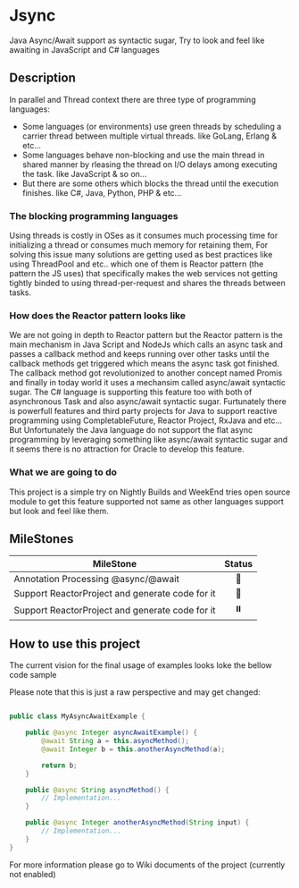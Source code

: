 # Jsync
Java Async/Await support as syntactic sugar, Try to look and feel like awaiting in JavaScript and C# languages

## Description
In parallel and Thread context there are three type of programming languages:
 - Some languages (or environments) use green threads by scheduling a carrier thread between multiple virtual threads. like GoLang, Erlang & etc...
 - Some languages behave non-blocking and use the main thread in shared manner by rleasing the thread on I/O delays among executing the task. like JavaScript & so on...
 - But there are some others which blocks the thread until the execution finishes. like C#, Java, Python, PHP & etc...

### The blocking programming languages
Using threads is costly in OSes as it consumes much processing time for initializing a thread or consumes much memory for retaining them, For solving this issue many solutions are getting used as best practices like using ThreadPool and etc.. which one of them is Reactor pattern (the pattern the JS uses) that specifically makes the web services not getting tightly binded to using thread-per-request and shares the threads between tasks.

### How does the Reactor pattern looks like
We are not going in depth to Reactor pattern but the Reactor pattern is the main mechanism in Java Script and NodeJs which calls an async task and passes a callback method and keeps running over other tasks until the callback methods get triggered which means the async task got finished.
The callback method got revolutionized to another concept named Promis and finally in today world it uses a mechansim called async/await syntactic sugar.
The C# language is supporting this feature too with both of asynchronous Task and also async/await syntactic sugar.
Furtunately there is powerfull features and third party projects for Java to support reactive programming using CompletableFuture, Reactor Project, RxJava and etc...
But Unfortunately the Java language do not support the flat async programming by leveraging something like async/await syntactic sugar and it seems there is no attraction for Oracle to develop this feature.

### What we are going to do
This project is a simple try on Nightly Builds and WeekEnd tries open source module to get this feature supported not same as other languages support but look and feel like them.

## MileStones

| MileStone                                       | Status  |
| ----------------------------------------------- |:-------:|
| Annotation Processing @async/@await             |    🔄   |
| Support ReactorProject and generate code for it |    🔄   |
| Support ReactorProject and generate code for it |    ⏸️   |



## How to use this project
The current vision for the final usage of examples looks loke the bellow code sample

Please note that this is just a raw perspective and may get changed:

```java

public class MyAsyncAwaitExample {

    public @async Integer asyncAwaitExample() {
        @await String a = this.asyncMethod();
        @await Integer b = this.anotherAsyncMethod(a);

        return b;
    }

    public @async String asyncMethod() {
        // Implementation...
    }

    public @async Integer anotherAsyncMethod(String input) {
        // Implementation...
    }
}

```


For more information please go to Wiki documents of the project (currently not enabled)






